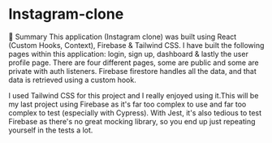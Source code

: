 # Instagram-clone
📣 Summary
This application (Instagram clone) was built using React (Custom Hooks, Context), Firebase & Tailwind CSS. I have built the following pages within this application: login, sign up, dashboard & lastly the user profile page. There are four different pages, some are public and some are private with auth listeners. Firebase firestore handles all the data, and that data is retrieved using a custom hook.

I used Tailwind CSS for this project and I really enjoyed using it.This will be my last project using Firebase as it's far too complex to use and far too complex to test (especially with Cypress). With Jest, it's also tedious to test Firebase as there's no great mocking library, so you end up just repeating yourself in the tests a lot.
